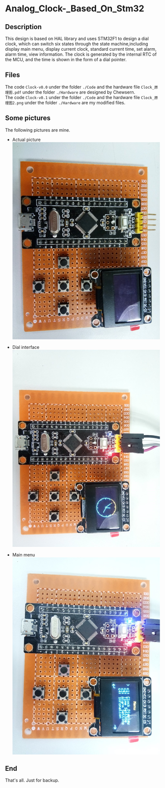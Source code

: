 # Analog_Clock-_Based_On_Stm32

## Description
This design is based on HAL library and uses STM32F1 to design a dial clock, which can switch six states through the state machine,including display main menu, display current clock, standard current time, set alarm, alarm time, view information. The clock is generated by the internal RTC of the MCU, and the time is shown in the form of a dial pointer.

## Files
The code ``Clock-v0.0`` under the folder ``./Code`` and the hardware file ``Clock_原理图.pdf`` under the folder ``./Hardware`` are designed by Chewsern.  
The code ``Clock-v0.1`` under the folder ``./Code`` and the hardware file ``Clock_原理图2.png`` under the folder ``./Hardware`` are my modified files.

## Some pictures
The following pictures are mine.  
* Actual picture  
  ![real0](./images/real0.jpg)

* Dial interface  
  ![real1](./images/real1.jpg)

* Main menu  
  ![real2](./images/real2.jpg)  

## End
That's all. Just for backup.
